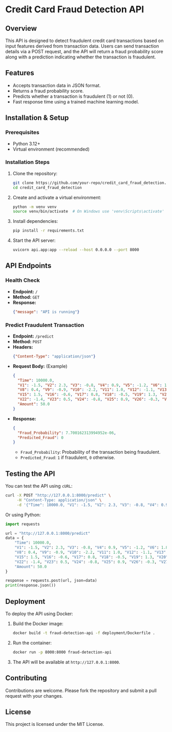 # Credit Card Fraud Detection API

## Overview
This API is designed to detect fraudulent credit card transactions based on input features derived from transaction data. Users can send transaction details via a POST request, and the API will return a fraud probability score along with a prediction indicating whether the transaction is fraudulent.

## Features
- Accepts transaction data in JSON format.
- Returns a fraud probability score.
- Predicts whether a transaction is fraudulent (1) or not (0).
- Fast response time using a trained machine learning model.

## Installation & Setup
### Prerequisites
- Python 3.12+
- Virtual environment (recommended)

### Installation Steps
1. Clone the repository:
   ```bash
   git clone https://github.com/your-repo/credit_card_fraud_detection.git
   cd credit_card_fraud_detection
   ```
2. Create and activate a virtual environment:
   ```bash
   python -m venv venv
   source venv/bin/activate  # On Windows use 'venv\Scripts\activate'
   ```
3. Install dependencies:
   ```bash
   pip install -r requirements.txt
   ```
4. Start the API server:
   ```bash
   uvicorn api.app:app --reload --host 0.0.0.0 --port 8000
   ```

## API Endpoints

### Health Check
- **Endpoint:** `/`
- **Method:** `GET`
- **Response:**
  ```json
  {"message": "API is running"}
  ```

### Predict Fraudulent Transaction
- **Endpoint:** `/predict`
- **Method:** `POST`
- **Headers:**
  ```json
  {"Content-Type": "application/json"}
  ```
- **Request Body:** (Example)
  ```json
  {
    "Time": 10000.0,
    "V1": -1.5, "V2": 2.3, "V3": -0.8, "V4": 0.9, "V5": -1.2, "V6": 1.8, "V7": -0.5,
    "V8": 0.4, "V9": -0.9, "V10": -2.2, "V11": 1.0, "V12": -1.1, "V13": 0.6, "V14": -0.3,
    "V15": 1.5, "V16": -0.6, "V17": 0.8, "V18": -0.5, "V19": 1.3, "V20": -0.7, "V21": 0.2,
    "V22": -1.4, "V23": 0.5, "V24": -0.8, "V25": 0.9, "V26": -0.3, "V27": 0.1, "V28": -0.4,
    "Amount": 50.0
  }
  ```
- **Response:**
  ```json
  {
    "Fraud_Probability": 7.700162313994952e-06,
    "Predicted_Fraud": 0
  }
  ```
  - `Fraud_Probability`: Probability of the transaction being fraudulent.
  - `Predicted_Fraud`: `1` if fraudulent, `0` otherwise.

## Testing the API
You can test the API using `cURL`:
```bash
curl -X POST "http://127.0.0.1:8000/predict" \
     -H "Content-Type: application/json" \
     -d '{"Time": 10000.0, "V1": -1.5, "V2": 2.3, "V3": -0.8, "V4": 0.9, "V5": -1.2, "V6": 1.8, "V7": -0.5, "V8": 0.4, "V9": -0.9, "V10": -2.2, "V11": 1.0, "V12": -1.1, "V13": 0.6, "V14": -0.3, "V15": 1.5, "V16": -0.6, "V17": 0.8, "V18": -0.5, "V19": 1.3, "V20": -0.7, "V21": 0.2, "V22": -1.4, "V23": 0.5, "V24": -0.8, "V25": 0.9, "V26": -0.3, "V27": 0.1, "V28": -0.4, "Amount": 50.0}'
```

Or using Python:
```python
import requests

url = "http://127.0.0.1:8000/predict"
data = {
    "Time": 10000.0,
    "V1": -1.5, "V2": 2.3, "V3": -0.8, "V4": 0.9, "V5": -1.2, "V6": 1.8, "V7": -0.5,
    "V8": 0.4, "V9": -0.9, "V10": -2.2, "V11": 1.0, "V12": -1.1, "V13": 0.6, "V14": -0.3,
    "V15": 1.5, "V16": -0.6, "V17": 0.8, "V18": -0.5, "V19": 1.3, "V20": -0.7, "V21": 0.2,
    "V22": -1.4, "V23": 0.5, "V24": -0.8, "V25": 0.9, "V26": -0.3, "V27": 0.1, "V28": -0.4,
    "Amount": 50.0
}

response = requests.post(url, json=data)
print(response.json())
```

## Deployment
To deploy the API using Docker:
1. Build the Docker image:
   ```bash
   docker build -t fraud-detection-api -f deployment/Dockerfile .
   ```
2. Run the container:
   ```bash
   docker run -p 8000:8000 fraud-detection-api
   ```
3. The API will be available at `http://127.0.0.1:8000`.

## Contributing
Contributions are welcome. Please fork the repository and submit a pull request with your changes.

## License
This project is licensed under the MIT License.

